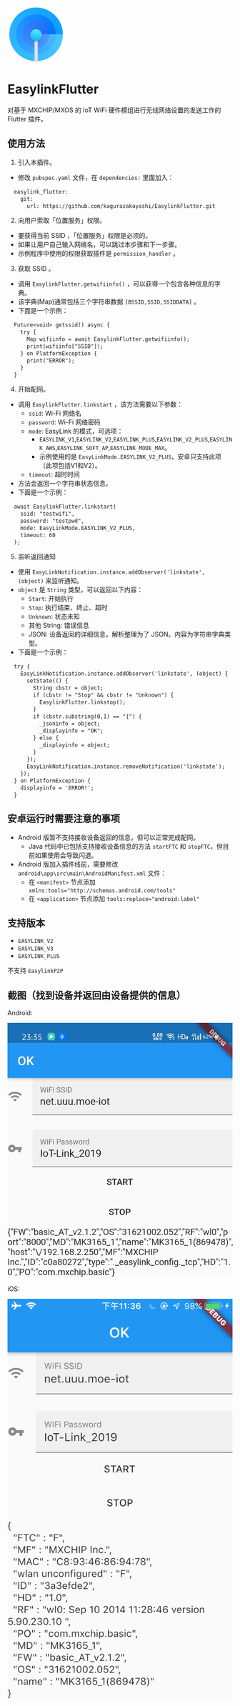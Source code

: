 ![EasylinkFlutter](icon/icon.png)

# EasylinkFlutter

对基于 MXCHIP/MXOS 的 IoT WiFi 硬件模组进行无线网络设置的发送工作的 Flutter 插件。

## 使用方法

1. 引入本插件。
  - 修改 `pubspec.yaml` 文件，在 `dependencies:` 里面加入：
```
  easylink_flutter:
    git:
      url: https://github.com/kagurazakayashi/EasylinkFlutter.git
```
2. 向用户索取「位置服务」权限。
  - 要获得当前 SSID ，「位置服务」权限是必须的。
  - 如果让用户自己输入网络名，可以跳过本步骤和下一步骤。
  - 示例程序中使用的权限获取插件是 `permission_handler` 。
3. 获取 SSID 。
  - 调用 `EasylinkFlutter.getwifiinfo()` ，可以获得一个包含各种信息的字典。
  - 该字典(Map)通常包括三个字符串数据 `[BSSID,SSID,SSIDDATA]` 。
  - 下面是一个示例：
```
  Future<void> getssid() async {
    try {
      Map wifiinfo = await EasylinkFlutter.getwifiinfo();
      print(wifiinfo["SSID"]);
    } on PlatformException {
      print("ERROR");
    }
  }
```
4. 开始配网。
  - 调用 `EasylinkFlutter.linkstart` ，该方法需要以下参数：
    - `ssid`: Wi-Fi 网络名
    - `password`: Wi-Fi 网络密码
    - `mode`: EasyLink 的模式，可选项：
      - `EASYLINK_V1`,`EASYLINK_V2`,`EASYLINK_PLUS`,`EASYLINK_V2_PLUS`,`EASYLINK_AWS`,`EASYLINK_SOFT_AP`,`EASYLINK_MODE_MAX`。
      - 示例使用的是 `EasyLinkMode.EASYLINK_V2_PLUS`，安卓只支持此项（此项包括V1和V2）。
    - `timeout`: 超时时间
  - 方法会返回一个字符串状态信息。
  - 下面是一个示例：
```
  await EasylinkFlutter.linkstart(
    ssid: "testwifi",
    password: "testpwd",
    mode: EasyLinkMode.EASYLINK_V2_PLUS,
    timeout: 60
  );
```
5. 监听返回通知
  - 使用 `EasyLinkNotification.instance.addObserver('linkstate', (object)` 来监听通知。
  - `object` 是 `String` 类型，可以返回以下内容：
    - `Start`: 开始执行
    - `Stop`: 执行结束、终止、超时
    - `Unknown`: 状态未知
    - 其他 String: 错误信息
    - JSON: 设备返回的详细信息，解析整理为了 JSON。内容为字符串字典类型。
  - 下面是一个示例：
```
  try {
    EasyLinkNotification.instance.addObserver('linkstate', (object) {
      setState(() {
        String cbstr = object;
        if (cbstr != "Stop" && cbstr != "Unknown") {
          EasylinkFlutter.linkstop();
        }
        if (cbstr.substring(0,1) == "{") {
          _jsoninfo = object;
          _displayinfo = "OK";
        } else {
          _displayinfo = object;
        }
      });
      EasyLinkNotification.instance.removeNotification('linkstate');
    });
  } on PlatformException {
    displayinfo = 'ERROR!';
  }
```

## 安卓运行时需要注意的事项

- Android 版暂不支持接收设备返回的信息，但可以正常完成配网。
  - Java 代码中已包括支持接收设备信息的方法 `startFTC` 和 `stopFTC`，但目前如果使用会导致闪退。
- Android 版加入插件线前，需要修改 `android\app\src\main\AndroidManifest.xml` 文件：
  - 在 `<manifest>` 节点添加 `xmlns:tools="http://schemas.android.com/tools"`
  - 在 `<application>` 节点添加 `tools:replace="android:label"`

## 支持版本

- `EASYLINK_V2`
- `EASYLINK_V3`
- `EASYLINK_PLUS`

不支持 `EasylinkP2P`

## 截图（找到设备并返回由设备提供的信息）

Android:

![Android](screenshots/android.jpg)

iOS:

![iOS](screenshots/ios.jpg)